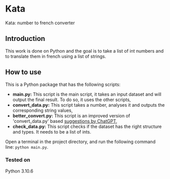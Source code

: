 # Kata
Kata: number to french converter

## Introduction

This work is done on Python and the goal is to take a list of int numbers and to translate them in french using a list of strings.

## How to use
This is a Python package that has the following scripts:
- **main.py:** This script is the main script, it takes an input dataset and will output the final result. To do so, it uses the other scripts,
- **convert_data.py:** This script takes a number, analyses it and outputs the corresponding string values,
- **better_convert.py:** This script is an improved version of 'convert_data.py' based [suggestions by ChatGPT](https://chat.openai.com/share/b305a28b-a8d4-49f1-80e3-662046ea79bc),
- **check_data.py:** This script checks if the dataset has the right structure and types. It needs to be a list of ints.

Open a terminal in the project directory, and run the following command line: `python main.py`.

### Tested on
Python 3.10.6
